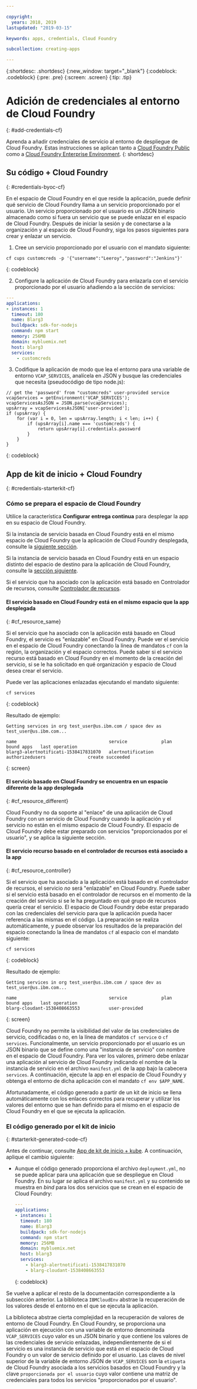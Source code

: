 ```yaml
---

copyright:
  years: 2018, 2019
lastupdated: "2019-03-15"

keywords: apps, credentials, Cloud Foundry

subcollection: creating-apps

---
```


{:shortdesc: .shortdesc}
{:new_window: target="_blank"}
{:codeblock: .codeblock}
{:pre: .pre}
{:screen: .screen}
{:tip: .tip}

# Adición de credenciales al entorno de Cloud Foundry
{: #add-credentials-cf}

Aprenda a añadir credenciales de servicio al entorno de despliegue de Cloud Foundry. Estas instrucciones se aplican tanto a [Cloud Foundry Public](/docs/cloud-foundry-public?topic=cloud-foundry-public-about-cf) como a [Cloud Foundry Enterprise Environment](/docs/cloud-foundry-public?topic=cloud-foundry-public-cfee).
{: shortdesc}

## Su código + Cloud Foundry
{: #credentials-byoc-cf}

En el espacio de Cloud Foundry en el que reside la aplicación, puede definir qué servicio de Cloud Foundry llama a un servicio proporcionado por el usuario. Un servicio proporcionado por el usuario es un JSON binario almacenado como si fuera un servicio que se puede enlazar en el espacio de Cloud Foundry. Después de iniciar la sesión y de conectarse a la organización y al espacio de Cloud Foundry, siga los pasos siguientes para crear y enlazar un servicio.

1. Cree un servicio proporcionado por el usuario con el mandato siguiente:
  ```console
  cf cups customcreds -p '{"username":"Leeroy","password":"Jenkins"}'
  ```
  {: codeblock}

2. Configure la aplicación de Cloud Foundry para enlazarla con el servicio proporcionado por el usuario añadiendo a la sección de servicios:
  ```yaml
  ---
  applications:
  - instances: 1
    timeout: 180
    name: Blarg3
    buildpack: sdk-for-nodejs
    command: npm start
    memory: 256MB
    domain: mybluemix.net
    host: blarg3
    services:
      - customcreds
  ```

3. Codifique la aplicación de modo que lea el entorno para una variable de entorno `VCAP_SERVICES`, analícela en JSON y busque las credenciales que necesita (pseudocódigo de tipo node.js):
  ```
  // get the 'password' from "customcreds" user-provided service
  vcapServices = getEnvironment('VCAP_SERVICES');
  vcapServicesAsJSON = JSON.parse(vcapServices);
  upsArray = vcapServicesAsJSON['user-provided'];
  if (upsArray) {
      for (var i = 0, len = upsArray.length; i < len; i++) {
          if (upsArray[i].name === 'customcreds') {
              return upsArray[i].credentials.password
          }
      }
  }
  ```
{: codeblock}


## App de kit de inicio + Cloud Foundry
{: #credentials-starterkit-cf}

### Cómo se prepara el espacio de Cloud Foundry

Utilice la característica **Configurar entrega continua** para desplegar la app en su espacio de Cloud Foundry.

Si la instancia de servicio basada en Cloud Foundry está en el mismo espacio de Cloud Foundry que la aplicación de Cloud Foundry desplegada, consulte la [siguiente sección](/docs/apps?topic=creating-apps-add-credentials-cf).

Si la instancia de servicio basada en Cloud Foundry está en un espacio distinto del espacio de destino para la aplicación de Cloud Foundry, consulte la [sección siguiente](/docs/apps?topic=creating-apps-add-credentials-cf#cf_resource_different).

Si el servicio que ha asociado con la aplicación está basado en Controlador de recursos, consulte [Controlador de recursos](/docs/apps?topic=creating-apps-add-credentials-cf#cf_resource_controller).

#### El servicio basado en Cloud Foundry está en el mismo espacio que la app desplegada
{: #cf_resource_same}

Si el servicio que ha asociado con la aplicación está basado en Cloud Foundry, el servicio es "enlazable" en Cloud Foundry. Puede ver el servicio en el espacio de Cloud Foundry conectando la línea de mandatos `cf` con la región, la organización y el espacio correctos. Puede saber si el servicio recurso está basado en Cloud Foundry en el momento de la creación del servicio, si se le ha solicitado en qué organización y espacio de Cloud desea crear el servicio.

Puede ver las aplicaciones enlazadas ejecutando el mandato siguiente:
```console
cf services
```
{: codeblock}

Resultado de ejemplo:
```
Getting services in org test_user@us.ibm.com / space dev as test_user@us.ibm.com...

name                                   service             plan              bound apps   last operation
blarg3-alertnotificati-1538417831070   alertnotification   authorizedusers                create succeeded
```
{: screen}

#### El servicio basado en Cloud Foundry se encuentra en un espacio diferente de la app desplegada
{: #cf_resource_different}

Cloud Foundry no da soporte al "enlace" de una aplicación de Cloud Foundry con un servicio de Cloud Foundry cuando la aplicación y el servicio no están en el mismo espacio de Cloud Foundry. El espacio de Cloud Foundry debe estar preparado con servicios "proporcionados por el usuario", y se aplica la siguiente sección.

#### El servicio recurso basado en el controlador de recursos está asociado a la app
{: #cf_resource_controller}

Si el servicio que ha asociado a la aplicación está basado en el controlador de recursos, el servicio
_no_ será "enlazable" en Cloud Foundry. Puede saber si el servicio está basado en el controlador de recursos en el momento de la creación del servicio si se le ha preguntado en qué grupo de recursos quería crear el servicio. El espacio de Cloud Foundry debe estar preparado con las credenciales del servicio para que la aplicación pueda hacer referencia a las mismas en el código. La preparación se realiza automáticamente, y puede observar los resultados de la preparación del espacio conectando la línea de mandatos `cf` al espacio con el mandato siguiente:
```console
cf services
```
{: codeblock}

Resultado de ejemplo:
```
Getting services in org test_user@us.ibm.com / space dev as test_user@us.ibm.com...

name                                   service             plan              bound apps   last operation
blarg-cloudant-1538408663553           user-provided
```
{: screen}

Cloud Foundry no permite la visibilidad del valor de las credenciales de servicio, codificadas o no, en la línea de mandatos `cf service` o `cf services`. Funcionalmente, un servicio proporcionado por el usuario es un JSON binario que se define como una "instancia de servicio" con nombre en el espacio de Cloud Foundry. Para ver los valores, primero debe enlazar una aplicación al servicio de Cloud Foundry indicando el nombre de la instancia de servicio en el archivo `manifest.yml` de la app bajo la cabecera `services`. A continuación, ejecute la app en el espacio de Cloud Foundry y obtenga el entorno de dicha aplicación con el mandato `cf env $APP_NAME`.

Afortunadamente, el código generado a partir de un kit de inicio se llena automáticamente con los enlaces correctos para recuperar y utilizar los valores del entorno que se han definido para el mismo en el espacio de Cloud Foundry en el que se ejecuta la aplicación.

### El código generado por el kit de inicio
{: #starterkit-generated-code-cf}

Antes de continuar, consulte [App de kit de inicio + kube](/docs/apps?topic=creating-apps-add-credentials-kube#credentials-starterkit-kube-gencode). A continuación, aplique el cambio siguiente:

* Aunque el código generado proporciona el archivo `deployment.yml`, no se puede aplicar para una aplicación que se despliegue en Cloud Foundry. En su lugar _se_ aplica el archivo `manifest.yml` y su contenido se muestra en _bind_ para los dos servicios que se crean en el espacio de Cloud Foundry:
  ```yaml
  ---
  applications:
  - instances: 1
    timeout: 180
    name: Blarg3
    buildpack: sdk-for-nodejs
    command: npm start
    memory: 256MB
    domain: mybluemix.net
    host: blarg3
    services:
      - blarg3-alertnotificati-1538417831070
      - blarg-cloudant-1538408663553
  ```
  {: codeblock}

Se vuelve a aplicar el resto de la documentación correspondiente a la subsección anterior. La biblioteca `IBMCloudEnv` abstrae la recuperación de los valores desde el entorno en el que se ejecuta la aplicación.

La biblioteca abstrae cierta complejidad en la recuperación de valores de entorno de Cloud Foundry. En Cloud Foundry, se proporciona una aplicación en ejecución con una variable de entorno denominada `VCAP_SERVICES` cuyo valor es un JSON binario y que contiene los valores de las credenciales de servicio enlazadas, independientemente de si el servicio es una instancia de servicio que está _en_ el espacio de Cloud Foundry o un valor de servicio definido por el usuario. Las claves de nivel superior de la variable de entorno JSON de `VCAP_SERVICES` son
la `etiqueta` de Cloud Foundry asociada a los servicios basados en Cloud Foundry y la clave `proporcionada por el usuario`
cuyo valor contiene una matriz de credenciales para todos los servicios "proporcionados por el usuario".
